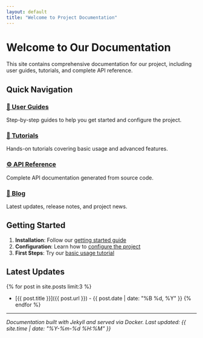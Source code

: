 ```yaml
---
layout: default
title: "Welcome to Project Documentation"
---
```


# Welcome to Our Documentation

This site contains comprehensive documentation for our project, including user guides, tutorials, and complete API reference.

## Quick Navigation

<div class="grid">
  <div class="card">
    <h3><a href="/guides/">📖 User Guides</a></h3>
    <p>Step-by-step guides to help you get started and configure the project.</p>
  </div>

  <div class="card">
    <h3><a href="/tutorials/">🎯 Tutorials</a></h3>
    <p>Hands-on tutorials covering basic usage and advanced features.</p>
  </div>

  <div class="card">
    <h3><a href="/docs/api/">⚙️ API Reference</a></h3>
    <p>Complete API documentation generated from source code.</p>
  </div>

  <div class="card">
    <h3><a href="/blog/">📝 Blog</a></h3>
    <p>Latest updates, release notes, and project news.</p>
  </div>
</div>

## Getting Started

1. **Installation**: Follow our [getting started guide](/guides/getting-started/)
2. **Configuration**: Learn how to [configure the project](/guides/configuration/)
3. **First Steps**: Try our [basic usage tutorial](/tutorials/basic-usage/)

## Latest Updates

{% for post in site.posts limit:3 %}
- [{{ post.title }}]({{ post.url }}) - {{ post.date | date: "%B %d, %Y" }}
{% endfor %}

---

*Documentation built with Jekyll and served via Docker. Last updated: {{ site.time | date: "%Y-%m-%d %H:%M" }}*